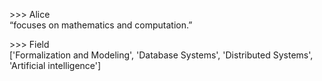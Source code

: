 \>>> Alice    
“focuses on mathematics and computation.”    

\>>> Field    
['Formalization and Modeling', 'Database Systems', 'Distributed Systems', 'Artificial intelligence']

